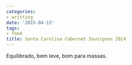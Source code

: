 ```yaml
---
categories:
- writting
date: '2015-04-13'
tags:
- food
title: Santa Carolina Cabernet Sauvignon 2014
---
```


Equilibrado, bem leve, bom para massas.

